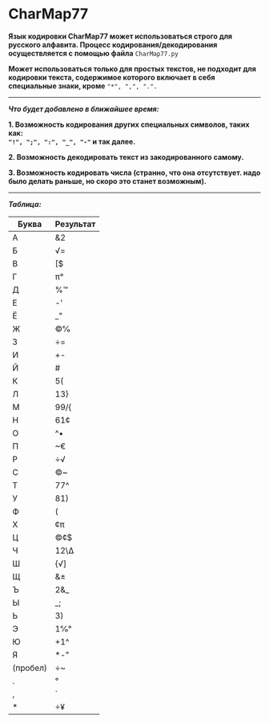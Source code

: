 # CharMap77

**Язык кодировки CharMap77 может использоваться строго для русского алфавита. Процесс кодирования/декодирования осуществляется с помощью файла** ```CharMap77.py```

**Может использоваться только для простых текстов, не подходит для кодировки текста, содержимое которого включает в себя специальные знаки, кроме** ```"*", ",", ".".```

***
***Что будет добавлено в ближайшее время:***

**1. Возможность кодирования других специальных символов, таких как:  
```"!", ";", ":", "_", "-"``` и так далее.**  

**2. Возможность декодировать текст из закодированного самому.**


**3. Возможность кодировать числа (странно, что она отсутствует. надо было делать раньше, но скоро это станет возможным).**
***

***Таблица:***

| Буква | Результат   |
|-------|-------|
| А     | &2    |
| Б     | √=    |
| В     | [$    |
| Г     | π°    |
| Д     | %™    |
| Е     | -'    |
| Ё     | _"    |
| Ж     | ©℅    |
| З     | ÷=    |
| И     | +-    |
| Й     | #     |
| К     | 5(    |
| Л     | 13}   |
| М     | 99/{  |
| Н     | 61¢   |
| О     | ^•    |
| П     | ~€    |
| Р     | ÷√    |
| С     | ©~    |
| Т     | 77^   |
| У     | 81)   |
| Ф     | (|    |
| Х     | ¢π    |
| Ц     | ©¢$   |
| Ч     | 12\\∆ |
| Ш     | {√]   |
| Щ     | &±    |
| Ъ     | 2&_   |
| Ы     | _;    |
| Ь     | 3)    |
| Э     | 1℅°   |
| Ю     | +1^   |
| Я     | *-"   |
| (пробел) | ÷~ |
| .     | °     |
| ,     | `     |
| *     | ÷¥    |
